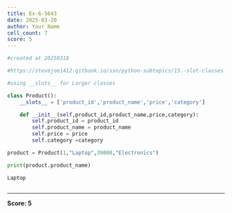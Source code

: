 ```yaml
---
title: Ex-6-5643
date: 2025-03-20
author: Your Name
cell_count: 7
score: 5
---
```


```python
#created at 20250318
```


```python
#https://stevejoe1412.gitbook.io/ssn/python-subtopics/15.-slot-classes
```


```python
#using __slots__ for Larger classes
```


```python
class Product():
    __slots__ = ['product_id','product_name','price','category']

    def __init__(self,product_id,product_name,price,category):
        self.product_id = product_id
        self.product_name = product_name
        self.price = price
        self.category =category
```


```python
product = Product(1,"Laptop",39000,"Electronics")
```


```python
print(product.product_name)
```

    Laptop



```python

```


---
**Score: 5**